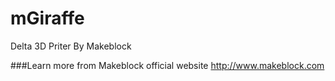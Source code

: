 # mGiraffe
Delta 3D Priter By Makeblock

###Learn more from Makeblock official website http://www.makeblock.com
